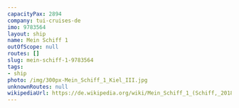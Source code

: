 ```yaml
---
capacityPax: 2894
company: tui-cruises-de
imo: 9783564
layout: ship
name: Mein Schiff 1
outOfScope: null
routes: []
slug: mein-schiff-1-9783564
tags:
- ship
photo: /img/300px-Mein_Schiff_1_Kiel_III.jpg
unknownRoutes: null
wikipediaUrl: https://de.wikipedia.org/wiki/Mein_Schiff_1_(Schiff,_2018)
---
```

